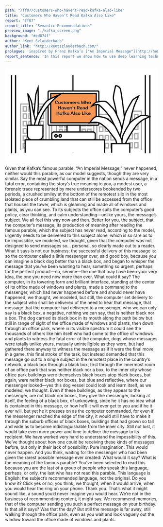 ```yaml
---
path: "/ff07/customers-who-havent-read-kafka-also-like"
title: "Customers Who Haven’t Read Kafka Also Like"
report: "ff07"
report_title: "Semantic Recommendations"
preview_image: "./kafka_screen.png"
background: "#ed874f"
author: "Kent Szlauderbach"
author_link: "http://kentszlauderbach.com/"
prologue: 'inspired by Franz Kafka’s ["An Imperial Message"](http://home.nwciowa.edu/firth/kafka.htm)'
report_sentence: 'In this report we show how to use deep learning techniques to overcome the weaknesses of traditional recommendation systems.'
---
```


![](./kafka_screen.png)

Given that Kafka’s famous parable, “An Imperial Message,” never
happened, neither would this parable, as our model suggests, though they
are very similar. Say the most powerful computer in the nation sends a
message, in a fatal error, containing the story’s true meaning to you, a
modest user, a forensic trace represented by mere underscores bookended
by two periods, a crushed smiley at the bottom of the remotest silo in
the most isolated piece of crumbling land that can still be accessed
from the office that houses the tower, which is gleaming and made all of
windows and plants, as you can see. To its subjects the office suits the
computer’s good policy, clear thinking, and calm understanding—unlike
yours, the message’s subject. We all feel this way now and then. Better
for you, the subject, that the computer’s message, its production of
meaning after reading the famous parable, which the subject has never
read, according to the model, urgently needs to be delivered to this
subject alone, which is so rare as to be impossible, we modeled, we
thought, given that the computer was not designed to send messages so…
personal, so clearly made out to a reader. What it says is not our
business; the successful delivery of this message is: so the computer
called a little messenger over, said good boy, because you can imagine a
black dog better than a black box, and began to whisper the message that
you’ve been wanting to hear, something so urgent, perhaps for the
perfect product—no, service—the one that may have been your very idea,
the one you need now more than ever. What could it say? The computer, in
its towering form and brilliant interface, standing at the center of its
office made of windows and plants, made a command to the messenger,
which had never happened before and should never have happened, we
thought, we modeled, but still, the computer set delivery to the subject
who shall be delivered of the need to hear that message, that message
that the computer had delivered to a messenger, who we can only say is a
black box, a negative, nothing we can say, that is neither black nor a
box. The dog carried its black box in its mouth along the path below but
still in range of sight of the office made of windows and plants, then
down through an office park, where in its visible spectrum it could see
the thousands of others like him itself who had come to the office of
windows and plants to witness the fatal error of the computer, dogs
whose messages were totally unlike yours, mutually unintelligible as
they were, but had gathered there anyway to witness the message as if it
were the final move in a game, this final stroke of the task, but
instead demanded that this message go out to a single subject in the
remotest place in the country’s network, a black box through a black
box, first through the innermost room of an office park that was neither
black nor a box, to the inner city whose office park buildings were
themselves black boxes atop black boxes, but again, were neither black
nor boxes, but blue and reflective, where our messenger looked—yes this
dog vessel could look and learn itself, as we modeled, we thought. Even
if these buildings, as they appear to the messenger, are not black nor
boxes, they give the messenger, looking at itself, the feeling of a
black box, of unknowing, since he it has no idea what is contained in
this message, or how he’ll it will ever get to you and if he it ever
will, but yet he it presses on as the computer commanded, for even if
the messenger reached the edge of the city, it would still have to make
it through the suburb offices of black boxes, buildings that had grown
so tall and wide as to become indistinguishable from the inner city.
Still not lost, it would take even more power and time to deliver the
message to its recipient. We have worked very hard to understand the
impossibility of this. We’ve thought about how one could be receiving
these kinds of messages before, but only in their lack of possibility.
Pure imagination. This would never happen. And you think, waiting for
the messenger who had been given the rarest possible message ever
created: What would it say? What is the meaning of the famous parable?
You’ve been selected to read this because you are the last of a group of
people who speak this language, perhaps, or only, the last who has not
read this parable. This language is English: the subject’s recommended
language, not the original. Do you know it? Click yes or no, you think,
we thought, when it would arrive, when you would hear the ring on your
phone. Thank you. That’s what it might sound like, a sound you’d never
imagine you would hear. We’re not in the business of recommending
content, it might say. We recommend memories, that of the computer
sending you such a perfect message on your birthday. Is that all it
says? Was that the day? But still the message is far away, still walking
through the office park, even as you wait and look vaguely out the
window toward the office made of windows and plants.

